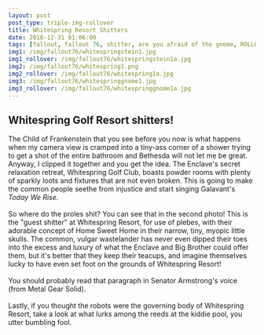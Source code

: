 ```yaml
---
layout: post
post_type: triple-img-rollover
title: Whitespring Resort Shitters
date: 2018-12-31 01:06:00
tags: [fallout, fallout 76, shitter, are you afraid of the gnome, ROLLOVER]
img1: /img/fallout76/whitespringstein1.jpg
img1_rollover: /img/fallout76/whitespringstein1a.jpg
img2: /img/fallout76/whitespring1.png
img2_rollover: /img/fallout76/whitespring1a.jpg
img3: /img/fallout76/whitespringgnome1.jpg
img3_rollover: /img/fallout76/whitespringgnome1a.jpg
---
```

## Whitespring Golf Resort shitters!

The Child of Frankenstein that you see before you now is what happens when my camera view is cramped into a tiny-ass corner of a shower trying to get a shot of the entire bathroom and Bethesda will not let me be great. Anyway, I clipped it together and you get the idea. The Enclave's secret relaxation retreat, Whitespring Golf Club, boasts powder rooms with plenty of sparkly loots and fixtures that are not even broken. This is going to make the common people seethe from injustice and start singing Galavant's *Today We Rise.*
<br><br>
So where do the proles shit? You can see that in the second photo! This is the "guest shitter" at Whitespring Resort, for use of plebes, with their adorable concept of Home Sweet Home in their narrow, tiny, myopic little skulls. The common, vulgar wastelander has never even dipped their toes into the excess and luxury of what the Enclave and Big Brother could offer them, but it's better that they keep their teacups, and imagine themselves lucky to have even set foot on the grounds of Whitespring Resort!
<br><br>
You should probably read that paragraph in Senator Armstrong's voice (from Metal Gear Solid).
<br><br>
Lastly, if you thought the robots were the governing body of Whitespring Resort, take a look at what lurks among the reeds at the kiddie pool, you utter bumbling fool.

